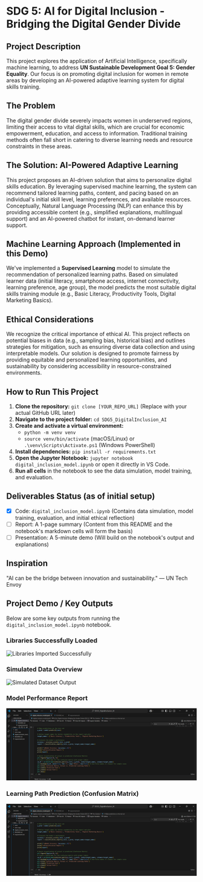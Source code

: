 # SDG 5: AI for Digital Inclusion - Bridging the Digital Gender Divide

## Project Description
This project explores the application of Artificial Intelligence, specifically machine learning, to address **UN Sustainable Development Goal 5: Gender Equality**. Our focus is on promoting digital inclusion for women in remote areas by developing an AI-powered adaptive learning system for digital skills training.

## The Problem
The digital gender divide severely impacts women in underserved regions, limiting their access to vital digital skills, which are crucial for economic empowerment, education, and access to information. Traditional training methods often fall short in catering to diverse learning needs and resource constraints in these areas.

## The Solution: AI-Powered Adaptive Learning
This project proposes an AI-driven solution that aims to personalize digital skills education. By leveraging supervised machine learning, the system can recommend tailored learning paths, content, and pacing based on an individual's initial skill level, learning preferences, and available resources. Conceptually, Natural Language Processing (NLP) can enhance this by providing accessible content (e.g., simplified explanations, multilingual support) and an AI-powered chatbot for instant, on-demand learner support.

## Machine Learning Approach (Implemented in this Demo)
We've implemented a **Supervised Learning** model to simulate the recommendation of personalized learning paths. Based on simulated learner data (initial literacy, smartphone access, internet connectivity, learning preference, age group), the model predicts the most suitable digital skills training module (e.g., Basic Literacy, Productivity Tools, Digital Marketing Basics).

## Ethical Considerations
We recognize the critical importance of ethical AI. This project reflects on potential biases in data (e.g., sampling bias, historical bias) and outlines strategies for mitigation, such as ensuring diverse data collection and using interpretable models. Our solution is designed to promote fairness by providing equitable and personalized learning opportunities, and sustainability by considering accessibility in resource-constrained environments.

## How to Run This Project
1.  **Clone the repository:** `git clone [YOUR_REPO_URL]` (Replace with your actual GitHub URL later)
2.  **Navigate to the project folder:** `cd SDG5_DigitalInclusion_AI`
3.  **Create and activate a virtual environment:**
    * `python -m venv venv`
    * `source venv/bin/activate` (macOS/Linux) or `.\venv\Scripts\Activate.ps1` (Windows PowerShell)
4.  **Install dependencies:** `pip install -r requirements.txt`
5.  **Open the Jupyter Notebook:** `jupyter notebook digital_inclusion_model.ipynb` or open it directly in VS Code.
6.  **Run all cells** in the notebook to see the data simulation, model training, and evaluation.

## Deliverables Status (as of initial setup)
* [X] Code: `digital_inclusion_model.ipynb` (Contains data simulation, model training, evaluation, and initial ethical reflection)
* [ ] Report: A 1-page summary (Content from this README and the notebook's markdown cells will form the basis)
* [ ] Presentation: A 5-minute demo (Will build on the notebook's output and explanations)

## Inspiration
"AI can be the bridge between innovation and sustainability." — UN Tech Envoy
## Project Demo / Key Outputs

Below are some key outputs from running the `digital_inclusion_model.ipynb` notebook.

### Libraries Successfully Loaded
![Libraries Imported Successfully](lib_import_success.png)

### Simulated Data Overview
![Simulated Dataset Output](simulated_data_output.png)

### Model Performance Report
![Model Accuracy and Report](model_performance_report.png)

### Learning Path Prediction (Confusion Matrix)
![Confusion Matrix Plot](confusion_matrix_plot.png)
